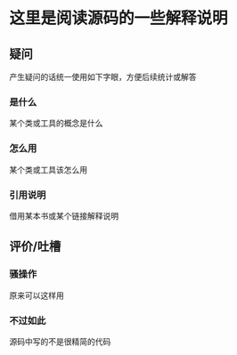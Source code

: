 # 这里是阅读源码的一些解释说明

## 疑问
产生疑问的话统一使用如下字眼，方便后续统计或解答
### 是什么
某个类或工具的概念是什么
### 怎么用
某个类或工具该怎么用
### 引用说明
借用某本书或某个链接解释说明

## 评价/吐槽
### 骚操作
原来可以这样用
### 不过如此
源码中写的不是很精简的代码
